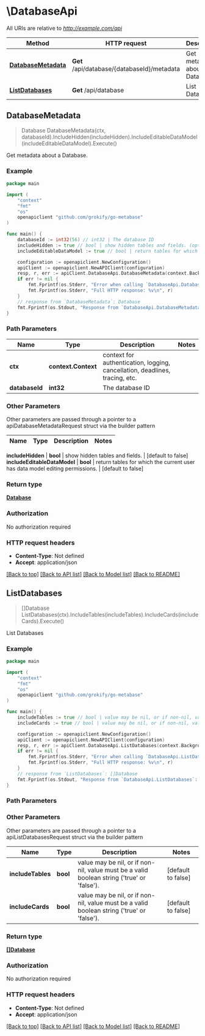 # \DatabaseApi

All URIs are relative to *http://example.com/api*

Method | HTTP request | Description
------------- | ------------- | -------------
[**DatabaseMetadata**](DatabaseApi.md#DatabaseMetadata) | **Get** /api/database/{databaseId}/metadata | Get metadata about a Database.
[**ListDatabases**](DatabaseApi.md#ListDatabases) | **Get** /api/database | List Databases



## DatabaseMetadata

> Database DatabaseMetadata(ctx, databaseId).IncludeHidden(includeHidden).IncludeEditableDataModel(includeEditableDataModel).Execute()

Get metadata about a Database.



### Example

```go
package main

import (
    "context"
    "fmt"
    "os"
    openapiclient "github.com/grokify/go-metabase"
)

func main() {
    databaseId := int32(56) // int32 | The database ID
    includeHidden := true // bool | show hidden tables and fields. (optional) (default to false)
    includeEditableDataModel := true // bool | return tables for which the current user has data model editing permissions. (optional) (default to false)

    configuration := openapiclient.NewConfiguration()
    apiClient := openapiclient.NewAPIClient(configuration)
    resp, r, err := apiClient.DatabaseApi.DatabaseMetadata(context.Background(), databaseId).IncludeHidden(includeHidden).IncludeEditableDataModel(includeEditableDataModel).Execute()
    if err != nil {
        fmt.Fprintf(os.Stderr, "Error when calling `DatabaseApi.DatabaseMetadata``: %v\n", err)
        fmt.Fprintf(os.Stderr, "Full HTTP response: %v\n", r)
    }
    // response from `DatabaseMetadata`: Database
    fmt.Fprintf(os.Stdout, "Response from `DatabaseApi.DatabaseMetadata`: %v\n", resp)
}
```

### Path Parameters


Name | Type | Description  | Notes
------------- | ------------- | ------------- | -------------
**ctx** | **context.Context** | context for authentication, logging, cancellation, deadlines, tracing, etc.
**databaseId** | **int32** | The database ID | 

### Other Parameters

Other parameters are passed through a pointer to a apiDatabaseMetadataRequest struct via the builder pattern


Name | Type | Description  | Notes
------------- | ------------- | ------------- | -------------

 **includeHidden** | **bool** | show hidden tables and fields. | [default to false]
 **includeEditableDataModel** | **bool** | return tables for which the current user has data model editing permissions. | [default to false]

### Return type

[**Database**](Database.md)

### Authorization

No authorization required

### HTTP request headers

- **Content-Type**: Not defined
- **Accept**: application/json

[[Back to top]](#) [[Back to API list]](../README.md#documentation-for-api-endpoints)
[[Back to Model list]](../README.md#documentation-for-models)
[[Back to README]](../README.md)


## ListDatabases

> []Database ListDatabases(ctx).IncludeTables(includeTables).IncludeCards(includeCards).Execute()

List Databases



### Example

```go
package main

import (
    "context"
    "fmt"
    "os"
    openapiclient "github.com/grokify/go-metabase"
)

func main() {
    includeTables := true // bool | value may be nil, or if non-nil, value must be a valid boolean string ('true' or 'false'). (optional) (default to false)
    includeCards := true // bool | value may be nil, or if non-nil, value must be a valid boolean string ('true' or 'false'). (optional) (default to false)

    configuration := openapiclient.NewConfiguration()
    apiClient := openapiclient.NewAPIClient(configuration)
    resp, r, err := apiClient.DatabaseApi.ListDatabases(context.Background()).IncludeTables(includeTables).IncludeCards(includeCards).Execute()
    if err != nil {
        fmt.Fprintf(os.Stderr, "Error when calling `DatabaseApi.ListDatabases``: %v\n", err)
        fmt.Fprintf(os.Stderr, "Full HTTP response: %v\n", r)
    }
    // response from `ListDatabases`: []Database
    fmt.Fprintf(os.Stdout, "Response from `DatabaseApi.ListDatabases`: %v\n", resp)
}
```

### Path Parameters



### Other Parameters

Other parameters are passed through a pointer to a apiListDatabasesRequest struct via the builder pattern


Name | Type | Description  | Notes
------------- | ------------- | ------------- | -------------
 **includeTables** | **bool** | value may be nil, or if non-nil, value must be a valid boolean string (&#39;true&#39; or &#39;false&#39;). | [default to false]
 **includeCards** | **bool** | value may be nil, or if non-nil, value must be a valid boolean string (&#39;true&#39; or &#39;false&#39;). | [default to false]

### Return type

[**[]Database**](Database.md)

### Authorization

No authorization required

### HTTP request headers

- **Content-Type**: Not defined
- **Accept**: application/json

[[Back to top]](#) [[Back to API list]](../README.md#documentation-for-api-endpoints)
[[Back to Model list]](../README.md#documentation-for-models)
[[Back to README]](../README.md)

